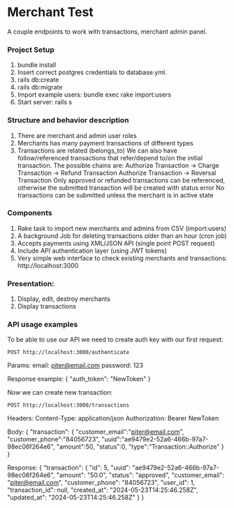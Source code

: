 # Merchant Test
A couple endpoints to work with transactions, merchant admin panel.

### Project Setup
1. bundle install
2. Insert correct postgres credentials to database.yml.
3. rails db:create
4. rails db:migrate
5. Import example users: bundle exec rake import:users
6. Start server: rails s

### Structure and behavior description
1. There are merchant and admin user roles
2. Merchants has many payment transactions of different types
3. Transactions are related (belongs_to)
We can also have follow/referenced transactions that refer/depend to/on
the initial transaction.
The possible chains are:
Authorize Transaction -> Charge Transaction -> Refund Transaction
Authorize Transaction -> Reversal Transaction
Only approved or refunded transactions can be referenced,
otherwise the submitted transaction will be created with status error
No transactions can be submitted unless the merchant is in active state

### Components
1. Rake task to import new merchants and admins from CSV (import:users)
2. A background Job for deleting transactions older than an hour (cron job)
3. Accepts payments using XML/JSON API (single point POST request)
4. Include API authentication layer (using JWT tokens)
5. Very simple web interface to check existing merchants and transactions: http://localhost:3000

### Presentation:
1. Display, edit, destroy merchants
2. Display transactions

### API usage examples
To be able to use our API we need to create auth key with our first request:

    POST http://localhost:3000/authenticate

Params:
    email: piter@email.com
    password: 123

Response example:
	{
		"auth_token": "NewToken"
	}


Now we can create new transaction:

	POST http://localhost:3000/transactions

Headers:
	Content-Type: application/json
	Authorization: Bearer NewToken

Body:
	{
		"transaction": {
			"customer_email":"piter@email.com",
			"customer_phone":"84056723",
			"uuid":"ae9479e2-52a6-466b-97a7-98ec06f264e6",
	        "amount":50,
			"status":0,
			"type":"Transaction::Authorize"
		}
	}

Response:
	{
		"transaction": {
			"id": 5,
			"uuid": "ae9479e2-52a6-466b-97a7-98ec06f264e6",
			"amount": "50.0",
			"status": "approved",
			"customer_email": "piter@email.com",
			"customer_phone": "84056723",
			"user_id": 1,
			"transaction_id": null,
			"created_at": "2024-05-23T14:25:46.258Z",
			"updated_at": "2024-05-23T14:25:46.258Z"
		}
	}
